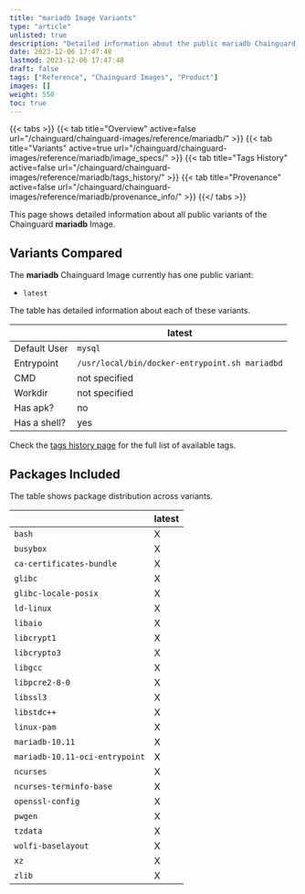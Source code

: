 ```yaml
---
title: "mariadb Image Variants"
type: "article"
unlisted: true
description: "Detailed information about the public mariadb Chainguard Image variants"
date: 2023-12-06 17:47:48
lastmod: 2023-12-06 17:47:48
draft: false
tags: ["Reference", "Chainguard Images", "Product"]
images: []
weight: 550
toc: true
---
```


{{< tabs >}}
{{< tab title="Overview" active=false url="/chainguard/chainguard-images/reference/mariadb/" >}}
{{< tab title="Variants" active=true url="/chainguard/chainguard-images/reference/mariadb/image_specs/" >}}
{{< tab title="Tags History" active=false url="/chainguard/chainguard-images/reference/mariadb/tags_history/" >}}
{{< tab title="Provenance" active=false url="/chainguard/chainguard-images/reference/mariadb/provenance_info/" >}}
{{</ tabs >}}

This page shows detailed information about all public variants of the Chainguard **mariadb** Image.

## Variants Compared
The **mariadb** Chainguard Image currently has one public variant: 

- `latest`

The table has detailed information about each of these variants.

|              | latest                                         |
|--------------|------------------------------------------------|
| Default User | `mysql`                                        |
| Entrypoint   | `/usr/local/bin/docker-entrypoint.sh mariadbd` |
| CMD          | not specified                                  |
| Workdir      | not specified                                  |
| Has apk?     | no                                             |
| Has a shell? | yes                                            |

Check the [tags history page](/chainguard/chainguard-images/reference/mariadb/tags_history/) for the full list of available tags.

## Packages Included
The table shows package distribution across variants.

|                                | latest |
|--------------------------------|--------|
| `bash`                         | X      |
| `busybox`                      | X      |
| `ca-certificates-bundle`       | X      |
| `glibc`                        | X      |
| `glibc-locale-posix`           | X      |
| `ld-linux`                     | X      |
| `libaio`                       | X      |
| `libcrypt1`                    | X      |
| `libcrypto3`                   | X      |
| `libgcc`                       | X      |
| `libpcre2-8-0`                 | X      |
| `libssl3`                      | X      |
| `libstdc++`                    | X      |
| `linux-pam`                    | X      |
| `mariadb-10.11`                | X      |
| `mariadb-10.11-oci-entrypoint` | X      |
| `ncurses`                      | X      |
| `ncurses-terminfo-base`        | X      |
| `openssl-config`               | X      |
| `pwgen`                        | X      |
| `tzdata`                       | X      |
| `wolfi-baselayout`             | X      |
| `xz`                           | X      |
| `zlib`                         | X      |

